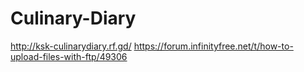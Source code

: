 # Culinary-Diary
http://ksk-culinarydiary.rf.gd/
https://forum.infinityfree.net/t/how-to-upload-files-with-ftp/49306
